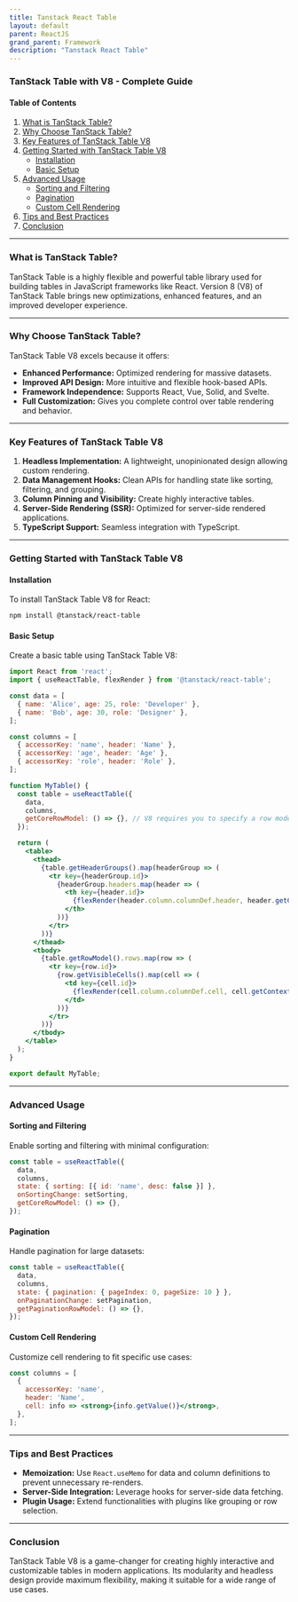 ```yaml
---
title: Tanstack React Table
layout: default
parent: ReactJS
grand_parent: Framework
description: "Tanstack React Table"
---
```


### TanStack Table with V8 - Complete Guide

#### Table of Contents
1. [What is TanStack Table?](#what-is-tanstack-table)
2. [Why Choose TanStack Table?](#why-choose-tanstack-table)
3. [Key Features of TanStack Table V8](#key-features-of-tanstack-table-v8)
4. [Getting Started with TanStack Table V8](#getting-started-with-tanstack-table-v8)
   - [Installation](#installation)
   - [Basic Setup](#basic-setup)
5. [Advanced Usage](#advanced-usage)
   - [Sorting and Filtering](#sorting-and-filtering)
   - [Pagination](#pagination)
   - [Custom Cell Rendering](#custom-cell-rendering)
6. [Tips and Best Practices](#tips-and-best-practices)
7. [Conclusion](#conclusion)

---

### What is TanStack Table?
TanStack Table is a highly flexible and powerful table library used for building tables in JavaScript frameworks like React. Version 8 (V8) of TanStack Table brings new optimizations, enhanced features, and an improved developer experience.

---

### Why Choose TanStack Table?
TanStack Table V8 excels because it offers:
- **Enhanced Performance:** Optimized rendering for massive datasets.
- **Improved API Design:** More intuitive and flexible hook-based APIs.
- **Framework Independence:** Supports React, Vue, Solid, and Svelte.
- **Full Customization:** Gives you complete control over table rendering and behavior.

---

### Key Features of TanStack Table V8
1. **Headless Implementation:** A lightweight, unopinionated design allowing custom rendering.
2. **Data Management Hooks:** Clean APIs for handling state like sorting, filtering, and grouping.
3. **Column Pinning and Visibility:** Create highly interactive tables.
4. **Server-Side Rendering (SSR):** Optimized for server-side rendered applications.
5. **TypeScript Support:** Seamless integration with TypeScript.

---

### Getting Started with TanStack Table V8
#### Installation
To install TanStack Table V8 for React:
```bash
npm install @tanstack/react-table
```

#### Basic Setup
Create a basic table using TanStack Table V8:
```jsx
import React from 'react';
import { useReactTable, flexRender } from '@tanstack/react-table';

const data = [
  { name: 'Alice', age: 25, role: 'Developer' },
  { name: 'Bob', age: 30, role: 'Designer' },
];

const columns = [
  { accessorKey: 'name', header: 'Name' },
  { accessorKey: 'age', header: 'Age' },
  { accessorKey: 'role', header: 'Role' },
];

function MyTable() {
  const table = useReactTable({
    data,
    columns,
    getCoreRowModel: () => {}, // V8 requires you to specify a row model
  });

  return (
    <table>
      <thead>
        {table.getHeaderGroups().map(headerGroup => (
          <tr key={headerGroup.id}>
            {headerGroup.headers.map(header => (
              <th key={header.id}>
                {flexRender(header.column.columnDef.header, header.getContext())}
              </th>
            ))}
          </tr>
        ))}
      </thead>
      <tbody>
        {table.getRowModel().rows.map(row => (
          <tr key={row.id}>
            {row.getVisibleCells().map(cell => (
              <td key={cell.id}>
                {flexRender(cell.column.columnDef.cell, cell.getContext())}
              </td>
            ))}
          </tr>
        ))}
      </tbody>
    </table>
  );
}

export default MyTable;
```

---

### Advanced Usage

#### Sorting and Filtering
Enable sorting and filtering with minimal configuration:
```jsx
const table = useReactTable({
  data,
  columns,
  state: { sorting: [{ id: 'name', desc: false }] },
  onSortingChange: setSorting,
  getCoreRowModel: () => {},
});
```

#### Pagination
Handle pagination for large datasets:
```jsx
const table = useReactTable({
  data,
  columns,
  state: { pagination: { pageIndex: 0, pageSize: 10 } },
  onPaginationChange: setPagination,
  getPaginationRowModel: () => {},
});
```

#### Custom Cell Rendering
Customize cell rendering to fit specific use cases:
```jsx
const columns = [
  {
    accessorKey: 'name',
    header: 'Name',
    cell: info => <strong>{info.getValue()}</strong>,
  },
];
```

---

### Tips and Best Practices
- **Memoization:** Use `React.useMemo` for data and column definitions to prevent unnecessary re-renders.
- **Server-Side Integration:** Leverage hooks for server-side data fetching.
- **Plugin Usage:** Extend functionalities with plugins like grouping or row selection.

---

### Conclusion
TanStack Table V8 is a game-changer for creating highly interactive and customizable tables in modern applications. Its modularity and headless design provide maximum flexibility, making it suitable for a wide range of use cases.